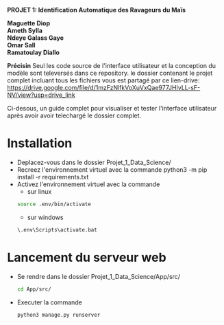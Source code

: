 **PROJET 1:  Identification Automatique des Ravageurs du Maïs**

**Maguette Diop**<br>
**Ameth Sylla**<br>
**Ndeye Galass Gaye**<br>
**Omar Sall**<br>
**Ramatoulay Diallo**<br>


**Précisin**
Seul les code source de l'interface utilisateur et la conception du modèle sont televersés dans ce repository. le dossier contenant le projet complet incluant tous les fichiers vous est partagé par ce lien-drive:  https://drive.google.com/file/d/1mzFzNlfkVoXuVxQae977JHIvLL-sF-NV/view?usp=drive_link

Ci-desous, un guide complet pour visualiser et tester l'interface utilisateur après avoir avoir telechargé le dossier complet.


# Installation

- Deplacez-vous dans le dossier Projet_1_Data_Science/
- Recreez l'environnement virtuel avec la commande 
        python3 -m pip install -r requirements.txt
- Activez l'environnement virtuel avec la commande
    * sur linux
    ```bash
    source .env/bin/activate
    ```
    * sur windows
    ```bash
    \.env\Scripts\activate.bat
    ```

# Lancement du serveur web

- Se rendre dans le dossier Projet_1_Data_Science/App/src/
    ```bash
    cd App/src/
    ```
- Executer la commande
    ```bash
    python3 manage.py runserver
    ```
